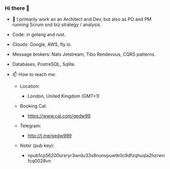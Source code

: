 ### Hi there 👋


- 🔭 I primarily work an an Architect and Dev, but also as PO and PM running Scrum snd biz strategy / analysis.
- Code: in golang and rust.
- Clouds: Google, AWS, fly.io.
- Message brokers: Nats Jetstream, Tibo Rendevous, CQRS patterns.
- Databases, PostreSQL, Sqlite.


- 📫 How to reach me: 

  - Location:
      - London, United Kingdom (GMT+1)

  - Booking Cal:
      - https://www.cal.com/gedw99

  - Telegram:
      - http://t.me/gedw999
  
  - Notsr (pub key):
      - npub1cp56200ursryr3wrdu33s8nunvpuwtk0c9dfzqhuqla2hzrwnfcq0028vn


